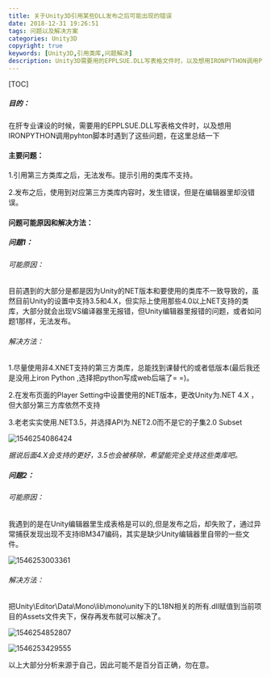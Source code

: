 ```yaml
---
title: 关于Unity3D引用某些DLL发布之后可能出现的错误
date: 2018-12-31 19:26:51
tags: 问题以及解决方案
categories: Unity3D
copyright: true
keywords: [Unity3D,引用类库,问题解决]
description: Unity3D需要用的EPPLSUE.DLL写表格文件时，以及想用IRONPYTHON调用Pyhton脚本时遇到了这些问题，在这里总结一下。
---
```


[TOC]

##### 目的：

在肝专业课设的时候，需要用的EPPLSUE.DLL写表格文件时，以及想用IRONPYTHON调用pyhton脚本时遇到了这些问题，在这里总结一下

#### 主要问题：

1.引用第三方类库之后，无法发布。提示引用的类库不支持。

2.发布之后，使用到对应第三方类库内容时，发生错误，但是在编辑器里却没错误。

#### 问题可能原因和解决方法：

##### 问题1：

###### 可能原因：

目前遇到的大部分是都是因为Unity的NET版本和要使用的类库不一致导致的，虽然目前Unity的设置中支持3.5和4.X，但实际上使用那些4.0以上NET支持的类库，大部分就会出现VS编译器里无报错，但Unity编辑器里报错的问题，或者如问题1那样，无法发布。

###### 解决方法：

1.尽量使用非4.XNET支持的第三方类库，总能找到课替代的或者低版本(最后我还是没用上iron Python ,选择把python写成web后端了= =)。

2.在发布页面的Player Setting中设置使用的NET版本，更改Unity为.NET 4.X ，但大部分第三方库依然不支持

3.老老实实使用.NET3.5，并选择API为.NET2.0而不是它的子集2.0 Subset



![1546254086424](http://confusel-images.oss-cn-shenzhen.aliyuncs.com/18-12-31/57526107.jpg)

*据说后面4.X会支持的更好，3.5也会被移除，希望能完全支持这些类库吧。*



##### 问题2：

###### 可能原因：

我遇到的是在Unity编辑器里生成表格是可以的,但是发布之后，却失败了，通过异常捕获发现出现不支持IBM347编码，其实是缺少Unity编辑器里自带的一些文件。

![1546253003361](http://confusel-images.oss-cn-shenzhen.aliyuncs.com/18-12-31/93937234.jpg)

###### 解决方法：

把Unity\Editor\Data\Mono\lib\mono\unity下的L18N相关的所有.dll赋值到当前项目的Assets文件夹下，保存再发布就可以解决了。



![1546254852807](http://confusel-images.oss-cn-shenzhen.aliyuncs.com/18-12-31/26360741.jpg)



![1546253429555](http://confusel-images.oss-cn-shenzhen.aliyuncs.com/18-12-31/87144357.jpg)

以上大部分分析来源于自己，因此可能不是百分百正确，勿在意。